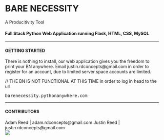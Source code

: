 <h1>BARE NECESSITY</h1>
A Producitivity Tool

<h4>Full Stack Python Web Application running Flask, HTML, CSS, MySQL</h4>
<hr>

<h4>GETTING STARTED</h4>
There is nothing to install, our web application gives you the freedom to print your BN anywhere.
Email justin.rdconcepts@gmail.com in order to register for an account, due  to limited server space accounts are limited.

// THE BN IS NOT FUNCTIONAL AT THIS TIME
in order to log in head to the url
<pre>barenecessity.pythonanywhere.com</pre>
<hr>

<h4>CONTRIBUTORS</h4>
Adam Reed | adam.rdconcepts@gmail.com
Justin Reed | justin.rdconcepts@gmail.com
<br>
<img src="http://rdconcepts.design/wp-content/uploads/2017/08/BareReadMe.png"/>


